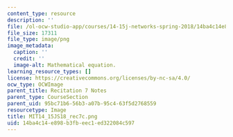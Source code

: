 ```yaml
---
content_type: resource
description: ''
file: /ol-ocw-studio-app/courses/14-15j-networks-spring-2018/14ba4c14e898b3fbeec1ed322084c597_MIT14_15JS18_rec7c.png
file_size: 17311
file_type: image/png
image_metadata:
  caption: ''
  credit: ''
  image-alt: Mathematical equation.
learning_resource_types: []
license: https://creativecommons.org/licenses/by-nc-sa/4.0/
ocw_type: OCWImage
parent_title: Recitation 7 Notes
parent_type: CourseSection
parent_uid: 95bc71b6-56b3-a07b-95c4-63f5d2768559
resourcetype: Image
title: MIT14_15JS18_rec7c.png
uid: 14ba4c14-e898-b3fb-eec1-ed322084c597
---
```

